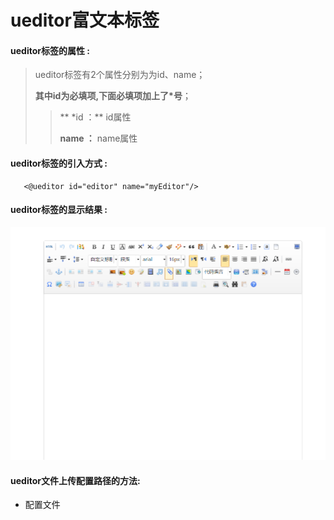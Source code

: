 # ueditor**富文本标签**

#### ueditor**标签的属性 :**

> ueditor标签有2个属性分别为为id、name；
>
> **其中id为必填项,下面必填项加上了\*号**；
>
> > ** \*id ：** id属性
> >
> > **name ：** name属性

#### ueditor标签的引入方式 :

```
   <@ueditor id="editor" name="myEditor"/>
```

#### ueditor标签的显示结果 :

![](/assets/ueditor.png)

#### ueditor文件上传配置路径的方法:
 * 配置文件

